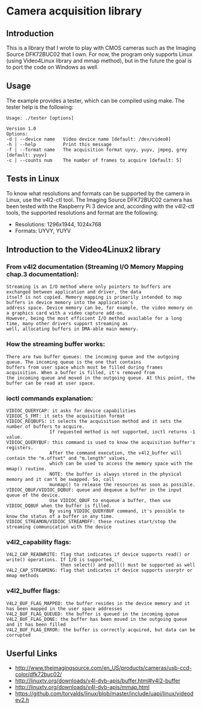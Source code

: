 
# Camera acquisition library

## Introduction
This is a library that I wrote to play with CMOS cameras such as the Imaging Source DFK72BUC02 that I own.
For now, the program only supports Linux (using Video4Linux library and mmap method), but in the future the goal is to port
the code on Windows as well.

## Usage
The example provides a tester, which can be compiled using make. The tester help is the following:
```
Usage: ./tester [options]

Version 1.0
Options:
-d | --device name   Video device name [default: /dev/video0]
-h | --help          Print this message
-f | --format name   The acquisition format uyvy, yuyv, jmpeg, grey [default: yuyv]
-c | --counts num    The number of frames to acquire [default: 5]
```

## Tests in Linux
To know what resolutions and formats can be supported by the camera in Linux, use the v4l2-ctl tool.
The Imaging Source DFK72BUC02 camera has been tested with the Raspberry Pi 3 device and, according with the 
v4l2-ctl tools, the supported resolutions and format are the following:
* Resolutions:  1296x1944, 1024x768
* Formats:      UYVY, YUYV

## Introduction to the Video4Linux2 library
### From v4l2 documentation (Streaming I/O Memory Mapping chap.3 documentation):
    Streaming is an I/O method where only pointers to buffers are exchanged between application and driver, the data
    itself is not copied. Memory mapping is primarily intended to map buffers in device memory into the application's
    address space. Device memory can be, for example, the video memory on a graphics card with a video capture add-on.
    However, being the most efficient I/O method available for a long time, many other drivers support streaming as
    well, allocating buffers in DMA-able main memory.

### How the streaming buffer works:
    There are two buffer queues: the incoming queue and the outgoing queue. The incoming queue is the one that contains 
    buffers from user space which must be filled during frames acquisition. When a buffer is filled, it's removed from 
    the incoming queue and moved in the outgoing queue. At this point, the buffer can be read at user space.

### ioctl commands explanation:
    VIDIOC_QUERYCAP: it asks for device capabilities
    VIDIOC_S_FMT: it sets the acquisition format
    VIDIOC_REQBUFS: it selects the acquisition method and it sets the number of buffers to acquire.
                    If requested method is not supported, ioctl returns -1 value.
    VIDIOC_QUERYBUF: this command is used to know the acquisition buffer's registers.
                    After the command execution, the v4l2_buffer will contain the "m.offset" and "m.length" values,
                    which can be used to access the memory space with the mmap() routine.
                    NOTE: the buffer is always stored in the physical memory and it can't be swapped. So, call
                    munmap() to release the resources as soon as possible.
    VIDIOC_QBUF/VIDIOC_DQBUF: queue and dequeue a buffer in the input queue of the device.
                    Use VIDIOC_QBUF to enqueue a buffer, then use VIDIOC_DQBUF when the buffer is filled.
                    By using VIDIOC_QUERYBUF command, it's possible to know the status of a buffer in any time.
    VIDIOC_STREAMON/VIDIOC_STREAMOFF: these routines start/stop the streaming communication with the device

### v4l2_capability flags:
    V4L2_CAP_READWRITE: flag that indicates if device supports read() or write() operations. If I/O is supported,
                        then select() and poll() must be supported as well
    V4L2_CAP_STREAMING: flag that indicates if device supports userptr or mmap methods

### v4l2_buffer flags:
    V4L2_BUF_FLAG_MAPPED: the buffer resides in the device memory and it has been mapped in the user space addresses
    V4L2_BUF_FLAG_QUEUED: the buffer is queued in the incoming queue
    V4L2_BUF_FLAG_DONE: the buffer has been moved in the outgoing queue and it has been filled
    V4L2_BUF_FLAG_ERROR: the buffer is correctly acquired, but data can be corrupted

## Userful Links

* http://www.theimagingsource.com/en_US/products/cameras/usb-ccd-color/dfk72buc02/
* http://linuxtv.org/downloads/v4l-dvb-apis/buffer.html#v4l2-buffer
* http://linuxtv.org/downloads/v4l-dvb-apis/mmap.html
* https://github.com/torvalds/linux/blob/master/include/uapi/linux/videodev2.h
